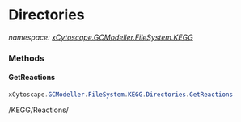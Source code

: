 ﻿# Directories
_namespace: [xCytoscape.GCModeller.FileSystem.KEGG](./index.md)_





### Methods

#### GetReactions
```csharp
xCytoscape.GCModeller.FileSystem.KEGG.Directories.GetReactions
```
/KEGG/Reactions/



